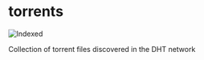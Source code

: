 torrents 
========
![Indexed](https://img.shields.io/badge/indexed-63058-blue)

Collection of torrent files discovered in the DHT network
